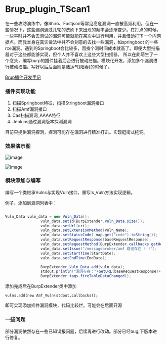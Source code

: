 # Brup_plugin_TScan1
在一些攻防演练中，像Shiro、Fastjson等常见高危漏洞一直被高频利用。但在一些情况下，这些漏洞通过几轮的洗刷下来出现的频率会逐渐变少。在打点的时候，一些平时并不会去测试的漏洞可能就能在某次中进行利用，并且借助打下一个内网据点。而我本身在真实做法中并不会刻意的去找一些漏洞，如springboot 的一些rce漏洞。遇到的Springboot会比较多，而挨个测时间成本就高了。即便大型扫描器对于这些都能够实现，但个人并不喜欢上这些大型扫描器。 所以在此萌生了一个念头，编写burp的插件挂着后台进行被动扫描。模块化开发，添加多个漏洞进行被动扫描。写好以后后面则是赌运气(阳寿)的时候了。

[Brup插件开发手记](https://www.cnblogs.com/nice0e3/p/15085841.html)

### 插件实现功能

1. 扫描Springboot特征，扫描Stringboot漏洞接口
2. 扫描Amf漏洞接口
3. Cas扫描漏洞_AAAA特征
4. Jenkins通过漏洞版本探测漏洞

目前只提供漏洞探测，探测可能存在漏洞进行精准打击。实现逛街式挖洞。

### 效果演示图

![image](https://user-images.githubusercontent.com/42479546/128038703-289eb90d-b344-4c25-9114-de033c118c1f.png)

![image](https://user-images.githubusercontent.com/42479546/128038756-80ab06f6-17e4-4a2e-946f-b01b28d4dd1c.png)

### 模块添加与编写

编写一个类继承Vulns与实现Vuln接口，重写Is_Vuln方法实现逻辑。

例子，添加到漏洞列表中：

```java

Vuln_Data vuln_data = new Vuln_Data();
                vuln_data.setId(BurpExtender.Vuln_Data.size());
                vuln_data.setUrl(uri);
                vuln_data.setExtensionMethod(Vuln_Name);
                vuln_data.setStatusCode( map.get("code").toString());
                vuln_data.setRequestResponse(baseRequestResponse);
                vuln_data.setRequestMethod(BurpExtender.callbacks.getHelpers().analyzeRequest(baseRequestResponse).getMethod());
                vuln_data.setIssue("/messagebroker/amf 路径存在 !!!");
                vuln_data.setStartTime(StartDate);
                vuln_data.setEndTime(EndDate);

                BurpExtender.Vuln_Data.add(vuln_data);
                stdout.println("漏洞存在："+GetURL(baseRequestResponse)+Vnln_Path);
                BurpExtender.tags.fireTableDataChanged();
```

添加完成后在BurpExtender类中添加
```
vulns.add(new Amf_Vuln(stdout,callbacks));
```

即可实现添加插件漏洞模块，代码比较烂。可能会在后面开源

### 一些问题
部分漏洞依然存在一些已知误报问题，后续再进行改动。部分已经bug,下版本进行修复。
